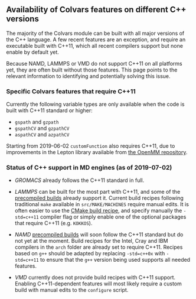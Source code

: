 ## Availability of Colvars features on different C++ versions

The majority of the Colvars module can be built with all major versions of the C++ language.  A few recent features are an exception, and require an executable built with C++11, which all recent compilers support but none enable by default yet.

Because NAMD, LAMMPS or VMD do not support C++11 on all platforms yet, they are often built without those features.  This page points to the relevant information to identifying and potentially solving this issue.


### Specific Colvars features that require C++11

Currently the following variable types are only available when the code is built with C++11 standard or higher:
- `gspath` and `gzpath`
- `gspathCV` and `gzpathCV`
- `aspathCV` and `azpathCV`

Starting from 2019-06-02 `customFunction` also requires C++11, due to improvements in the Lepton library available from [the OpenMM repository](https://github.com/openmm/openmm).

### Status of C++ support in MD engines (as of 2019-07-02)

- _GROMACS_ already follows the C++11 standard in full.

- _LAMMPS_ can be built for the most part with C++11, and some of the [precompiled builds](https://lammps.sandia.gov/download.html) already support it.  Current build recipes following traditional `make` available in `src/MAKE/MACHINES` require manual edits.  It is often easier to use the [CMake build recipe](https://lammps.sandia.gov/doc/Build_cmake.html), and specify manually the `-std=c++11` compiler flag or simply enable one of the optional packages that require C++11 (e.g. `KOKKOS`).

- _NAMD_ [precompiled builds](http://www.ks.uiuc.edu/Development/Download/download.cgi?PackageName=NAMD) will soon follow the C++11 standard but do not yet at the moment.  Build recipes for the Intel, Cray and IBM compilers in the `arch` folder are already set to require C++11.  Recipes based on `g++` should be adapted by replacing `-std=c++0x` with `-std=c++11` to ensure that the `g++` version being used supports all needed features.

- _VMD_ currently does not provide build recipes with C++11 support.  Enabling C++11-dependent features will most likely require a custom build with manual edits to the `configure` script.
